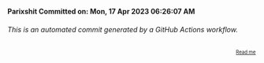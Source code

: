 **Parixshit Committed on: Mon, 17 Apr 2023 06:26:07 AM** <!-- 498f1df2-308b-43fe-a428-d56b77dcafbf -->

###### This is an automated commit generated by a GitHub Actions workflow.

<div align="right"><sub><sup><a href="https://github.com/Parixshit/AutoCommit.git">Read me</a></sup></sub></div>
